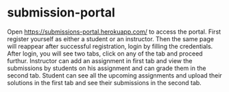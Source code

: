 # submission-portal
 
Open https://submissions-portal.herokuapp.com/ to access the portal.
First register yourself as either a student or an instructor.
Then the same page will reappear after successful registration, login by filling the credentials.
After login, you will see two tabs, click on any of the tab and proceed furthur.
Instructor can add an assignment in first tab and view the submissions by students on his assignment and can grade them in the second tab.
Student can see all the upcoming assignments and upload their solutions in the first tab and see their submissions in the second tab.
